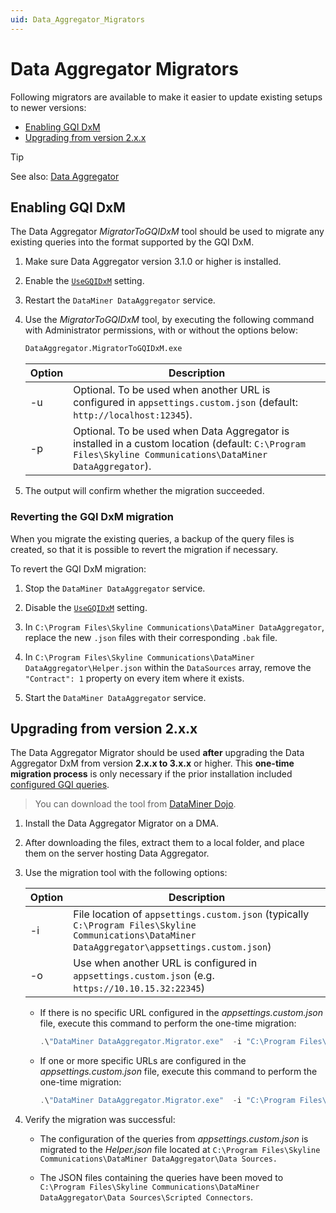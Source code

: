 ```yaml
---
uid: Data_Aggregator_Migrators
---
```


# Data Aggregator Migrators

Following migrators are available to make it easier to update existing setups to newer versions:

- [Enabling GQI DxM](#enabling-gqi-dxm)
- [Upgrading from version 2.x.x](#upgrading-from-version-2xx)

> [!TIP]
> See also: [Data Aggregator](xref:Data_Aggregator_DxM)

## Enabling GQI DxM

The Data Aggregator *MigratorToGQIDxM* tool should be used to migrate any existing queries into the format supported by the GQI DxM.

1. Make sure Data Aggregator version 3.1.0 or higher is installed.

1. Enable the [`UseGQIDxM`](xref:Data_Aggregator_settings#using-the-gqi-dxm-for-queries) setting.

1. Restart the `DataMiner DataAggregator` service.

1. Use the *MigratorToGQIDxM* tool, by executing the following command with Administrator permissions, with or without the options below:

   ```bat
   DataAggregator.MigratorToGQIDxM.exe
   ```

   | Option | Description |
   |--|--|
   | -u | Optional. To be used when another URL is configured in `appsettings.custom.json` (default: `http://localhost:12345`). |
   | -p | Optional. To be used when Data Aggregator is installed in a custom location (default: `C:\Program Files\Skyline Communications\DataMiner DataAggregator`). |

1. The output will confirm whether the migration succeeded.

### Reverting the GQI DxM migration

When you migrate the existing queries, a backup of the query files is created, so that it is possible to revert the migration if necessary.

To revert the GQI DxM migration:

1. Stop the `DataMiner DataAggregator` service.

1. Disable the [`UseGQIDxM`](xref:Data_Aggregator_settings#using-the-gqi-dxm-for-queries) setting.

1. In `C:\Program Files\Skyline Communications\DataMiner DataAggregator`, replace the new `.json` files with their corresponding `.bak` file.

1. In `C:\Program Files\Skyline Communications\DataMiner DataAggregator\Helper.json` within the `DataSources` array, remove the `"Contract": 1` property on every item where it exists.

1. Start the `DataMiner DataAggregator` service.

## Upgrading from version 2.x.x

The Data Aggregator Migrator should be used **after** upgrading the Data Aggregator DxM from version **2.x.x to 3.x.x** or higher. This **one-time migration process** is only necessary if the prior installation included [configured GQI queries](xref:Data_Aggregator_queries).

> You can download the tool from [DataMiner Dojo](https://community.dataminer.services/download/data-aggregator-migrator/).

1. Install the Data Aggregator Migrator on a DMA.

1. After downloading the files, extract them to a local folder, and place them on the server hosting Data Aggregator.

1. Use the migration tool with the following options:

   | Option | Description |
   |--|--|
   | -i | File location of `appsettings.custom.json` (typically `C:\Program Files\Skyline Communications\DataMiner DataAggregator\appsettings.custom.json`) |
   | -o | Use when another URL is configured in `appsettings.custom.json` (e.g. `https://10.10.15.32:22345`) |

   - If there is no specific URL configured in the *appsettings.custom.json* file, execute this command to perform the one-time migration:

     ```powershell
     .\"DataMiner DataAggregator.Migrator.exe"  -i "C:\Program Files\Skyline Communications\DataMiner DataAggregator\appsettings.custom.json" 
     ```

   - If one or more specific URLs are configured in the *appsettings.custom.json* file, execute this command to perform the one-time migration:

     ```powershell
     .\"DataMiner DataAggregator.Migrator.exe"  -i "C:\Program Files\Skyline Communications\DataMiner DataAggregator\appsettings.custom.json" -o "https://10.10.15.32:22345/api/" 
     ```

1. Verify the migration was successful:

   - The configuration of the queries from *appsettings.custom.json* is migrated to the *Helper.json* file  located at `C:\Program Files\Skyline Communications\DataMiner DataAggregator\Data Sources.`

   - The JSON files containing the queries have been moved to `C:\Program Files\Skyline Communications\DataMiner DataAggregator\Data Sources\Scripted Connectors`.
